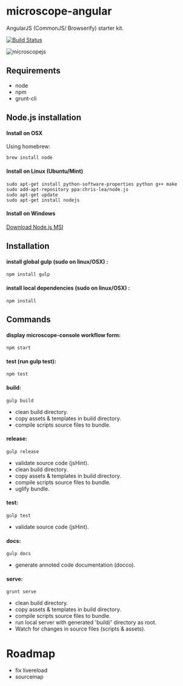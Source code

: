 microscope-angular
==================

AngularJS (CommonJS/ Browserify) starter kit.

[![Build Status](https://travis-ci.org/bhtz/microscope-angular.svg?branch=master)](https://travis-ci.org/bhtz/microscope-angular)

![microscopejs](http://microscopejs.com/images/mcsp_bg.png)

Requirements
------------

* node
* npm
* grunt-cli

Node.js installation
--------------------

#### Install on OSX

Using homebrew:

	brew install node

#### Install on Linux (Ubuntu/Mint)

	sudo apt-get install python-software-properties python g++ make
	sudo add-apt-repository ppa:chris-lea/node.js
	sudo apt-get update
	sudo apt-get install nodejs

#### Install on Windows

[Download Node.js MSI](http://nodejs.org/download/)

Installation
------------

#### install global gulp (sudo on linux/OSX) :

	npm install gulp

#### install local dependencies (sudo on linux/OSX) :

	npm install

Commands
--------

#### display microscope-console workflow form:

	npm start

#### test (run gulp test):

	npm test

#### build:

	gulp build

* clean build directory.
* copy assets & templates in build directory.
* compile scripts source files to bundle.

#### release:

	gulp release
	
* validate source code (jsHint).
* clean build directory.
* copy assets & templates in build directory.
* compile scripts source files to bundle.
* uglify bundle.

#### test:

	gulp test
	
* validate source code (jsHint).

#### docs:

	gulp docs
	
* generate annoted code documentation (docco).

#### serve:

	grunt serve
	
* clean build directory.
* copy assets & templates in build directory.
* compile scripts source files to bundle.
* run local server with generated 'build/' directory as root.
* Watch for changes in source files (scripts & assets).

Roadmap
=======

* fix livereload
* sourcemap
